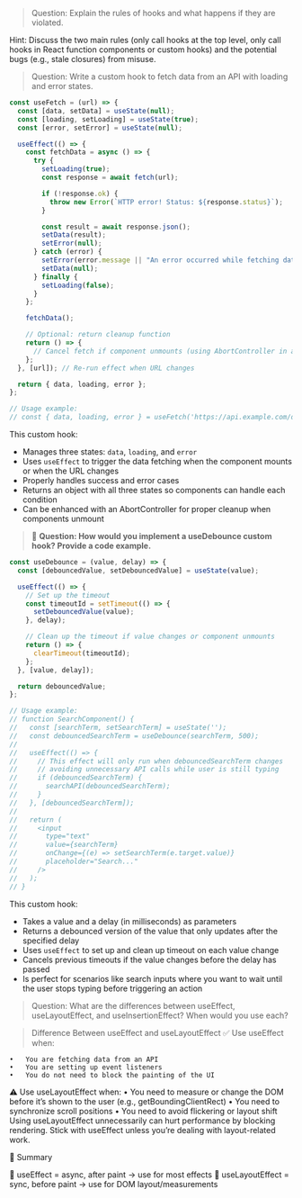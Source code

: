 > Question: Explain the rules of hooks and what happens if they are violated.

Hint: Discuss the two main rules (only call hooks at the top level, only call hooks in React function components or custom hooks) and the potential bugs (e.g., stale closures) from misuse.

> Question: Write a custom hook to fetch data from an API with loading and error states.

```jsx
const useFetch = (url) => {
  const [data, setData] = useState(null);
  const [loading, setLoading] = useState(true);
  const [error, setError] = useState(null);

  useEffect(() => {
    const fetchData = async () => {
      try {
        setLoading(true);
        const response = await fetch(url);

        if (!response.ok) {
          throw new Error(`HTTP error! Status: ${response.status}`);
        }

        const result = await response.json();
        setData(result);
        setError(null);
      } catch (error) {
        setError(error.message || "An error occurred while fetching data");
        setData(null);
      } finally {
        setLoading(false);
      }
    };

    fetchData();

    // Optional: return cleanup function
    return () => {
      // Cancel fetch if component unmounts (using AbortController in a real implementation)
    };
  }, [url]); // Re-run effect when URL changes

  return { data, loading, error };
};

// Usage example:
// const { data, loading, error } = useFetch('https://api.example.com/data');
```

This custom hook:

- Manages three states: `data`, `loading`, and `error`
- Uses `useEffect` to trigger the data fetching when the component mounts or when the URL changes
- Properly handles success and error cases
- Returns an object with all three states so components can handle each condition
- Can be enhanced with an AbortController for proper cleanup when components unmount

> 🔴 **Question: How would you implement a useDebounce custom hook? Provide a code example.**

```jsx
const useDebounce = (value, delay) => {
  const [debouncedValue, setDebouncedValue] = useState(value);

  useEffect(() => {
    // Set up the timeout
    const timeoutId = setTimeout(() => {
      setDebouncedValue(value);
    }, delay);

    // Clean up the timeout if value changes or component unmounts
    return () => {
      clearTimeout(timeoutId);
    };
  }, [value, delay]);

  return debouncedValue;
};

// Usage example:
// function SearchComponent() {
//   const [searchTerm, setSearchTerm] = useState('');
//   const debouncedSearchTerm = useDebounce(searchTerm, 500);
//
//   useEffect(() => {
//     // This effect will only run when debouncedSearchTerm changes
//     // avoiding unnecessary API calls while user is still typing
//     if (debouncedSearchTerm) {
//       searchAPI(debouncedSearchTerm);
//     }
//   }, [debouncedSearchTerm]);
//
//   return (
//     <input
//       type="text"
//       value={searchTerm}
//       onChange={(e) => setSearchTerm(e.target.value)}
//       placeholder="Search..."
//     />
//   );
// }
```

This custom hook:

- Takes a value and a delay (in milliseconds) as parameters
- Returns a debounced version of the value that only updates after the specified delay
- Uses `useEffect` to set up and clean up timeout on each value change
- Cancels previous timeouts if the value changes before the delay has passed
- Is perfect for scenarios like search inputs where you want to wait until the user stops typing before triggering an action

> Question: What are the differences between useEffect, useLayoutEffect, and useInsertionEffect? When would you use each?

> Difference Between useEffect and useLayoutEffect
> ✅ Use useEffect when:

    •	You are fetching data from an API
    •	You are setting up event listeners
    •	You do not need to block the painting of the UI

⚠️ Use useLayoutEffect when:
• You need to measure or change the DOM before it’s shown to the user (e.g., getBoundingClientRect)
• You need to synchronize scroll positions
• You need to avoid flickering or layout shift
Using useLayoutEffect unnecessarily can hurt performance by blocking rendering. Stick with useEffect unless you’re dealing with layout-related work.

🧠 Summary

🔹 useEffect = async, after paint → use for most effects
🔸 useLayoutEffect = sync, before paint → use for DOM layout/measurements
